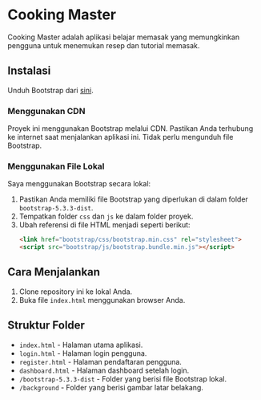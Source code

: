 # Cooking Master

Cooking Master adalah aplikasi belajar memasak yang memungkinkan pengguna untuk menemukan resep dan tutorial memasak.

## Instalasi
Unduh Bootstrap dari [sini](https://getbootstrap.com/docs/5.3/getting-started/download/).

### Menggunakan CDN
Proyek ini menggunakan Bootstrap melalui CDN. Pastikan Anda terhubung ke internet saat menjalankan aplikasi ini. Tidak perlu mengunduh file Bootstrap.

### Menggunakan File Lokal
Saya menggunakan Bootstrap secara lokal:
1. Pastikan Anda memiliki file Bootstrap yang diperlukan di dalam folder `bootstrap-5.3.3-dist`.
2. Tempatkan folder `css` dan `js` ke dalam folder proyek.
3. Ubah referensi di file HTML menjadi seperti berikut:
    ```html
    <link href="bootstrap/css/bootstrap.min.css" rel="stylesheet">
    <script src="bootstrap/js/bootstrap.bundle.min.js"></script>
    ```

## Cara Menjalankan

1. Clone repository ini ke lokal Anda.
2. Buka file `index.html` menggunakan browser Anda.

## Struktur Folder

- `index.html` - Halaman utama aplikasi.
- `login.html` - Halaman login pengguna.
- `register.html` - Halaman pendaftaran pengguna.
- `dashboard.html` - Halaman dashboard setelah login.
- `/bootstrap-5.3.3-dist` - Folder yang berisi file Bootstrap lokal.
- `/background` - Folder yang berisi gambar latar belakang.

